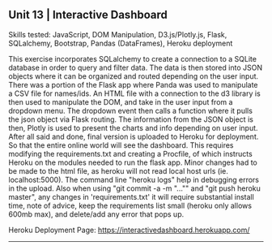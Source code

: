 ## Unit 13 | Interactive Dashboard

Skills tested: JavaScript, DOM Manipulation, D3.js/Plotly.js, Flask, SQLalchemy, Bootstrap, Pandas (DataFrames), Heroku deployment

This exercise incorporates SQLalchemy to create a connection to a SQLite database in order to query and filter data.  The data is then stored into JSON objects where it can be organized and routed depending on the user input.  There was a portion of the Flask app where Panda was used to manipulate a CSV file for names/ids.  An HTML file with a connection to the d3 library is then used to manipulate the DOM, and take in the user input from a dropdown menu.  The dropdown event then calls a function where it pulls the json object via Flask routing.  The information from the JSON object is then, Plotly is used to present the charts and info depending on user input.  After all said and done, final version is uploaded to Heroku for deployment.  So that the entire online world will see the dashboard.  This requires modifying the requirements.txt and creating a Procfile, of which instructs Heroku on the modules needed to run the flask app.  Minor changes had to be made to the html file, as heroku will not read local host urls (ie. localhost:5000).  The command line "heroku logs" help in debugging errors in the upload.  Also when using "git commit -a -m "..."" and "git push heroku master", any changes in 'requirements.txt' it will require substantial install time, note of advice, keep the requirements list small (heroku only allows 600mb max), and delete/add any error that pops up.

Heroku Deployment Page:  https://interactivedashboard.herokuapp.com/










______________________________________________________________________________________________________________

